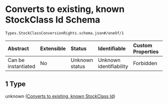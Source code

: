 # Converts to existing, known StockClass Id Schema

```txt
Types.StockClassConversionRights.schema.json#/oneOf/1
```



| Abstract            | Extensible | Status         | Identifiable            | Custom Properties | Additional Properties | Access Restrictions | Defined In                                                                                                            |
| :------------------ | :--------- | :------------- | :---------------------- | :---------------- | :-------------------- | :------------------ | :-------------------------------------------------------------------------------------------------------------------- |
| Can be instantiated | No         | Unknown status | Unknown identifiability | Forbidden         | Allowed               | none                | [StockClassConversionRights.schema.json*](../out/types/StockClassConversionRights.schema.json "open original schema") |

## 1 Type

unknown ([Converts to existing, known StockClass Id](stockclassconversionrights-oneof-converts-to-existing-known-stockclass-id.md))
